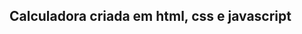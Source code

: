 <h2>Calculadora criada em html, css e javascript</h2>

<p align="center">
  <img width="400" src="project_gif.gif>
  </p>

